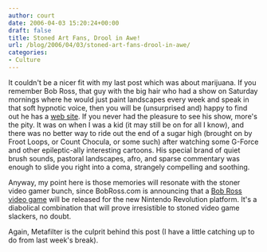 ```yaml
---
author: court
date: 2006-04-03 15:20:24+00:00
draft: false
title: Stoned Art Fans, Drool in Awe!
url: /blog/2006/04/03/stoned-art-fans-drool-in-awe/
categories:
- Culture
---
```


It couldn't be a nicer fit with my last post which was about marijuana.  If you remember Bob Ross, that guy with the big hair who had a show on Saturday mornings where he would just paint landscapes every week and speak in that soft hypnotic voice, then you will be (unsurprised and) happy to find out he has a [web site](http://www.bobross.com).  If you never had the pleasure to see his show, more's the pity.  It was on when I was a kid (it may still be on for all I know), and there was no better way to ride out the end of a sugar high (brought on by Froot Loops, or Count Chocula, or some such) after watching some G-Force and other epileptic-ally interesting cartoons.  His special brand of quiet brush sounds, pastoral landscapes, afro, and sparse commentary was enough to slide you right into a coma, strangely compelling and soothing.

Anyway, my point here is those memories will resonate with the stoner video gamer bunch, since BobRoss.com is announcing that a [Bob Ross video game](http://www.bobross.com/news.cfm) will be released for the new Nintendo Revolution platform.  It's a diabolical combination that will prove irresistible to stoned video game slackers, no doubt.  

Again, Metafilter is the culprit behind this post (I have a little catching up to do from last week's break).
